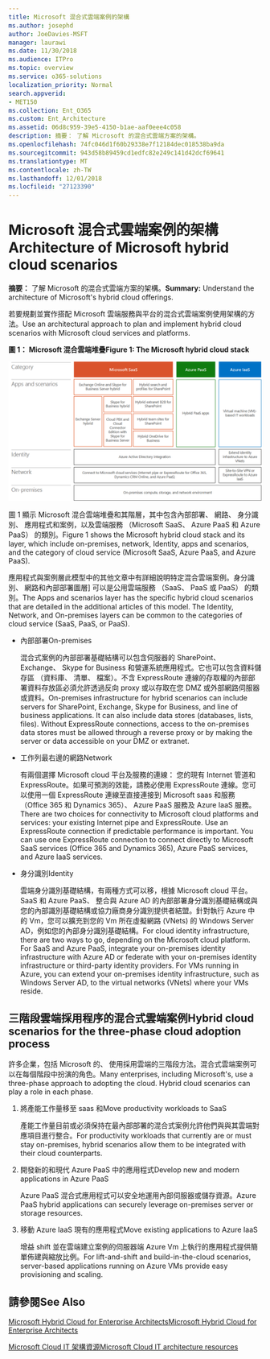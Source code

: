 ```yaml
---
title: Microsoft 混合式雲端案例的架構
ms.author: josephd
author: JoeDavies-MSFT
manager: laurawi
ms.date: 11/30/2018
ms.audience: ITPro
ms.topic: overview
ms.service: o365-solutions
localization_priority: Normal
search.appverid:
- MET150
ms.collection: Ent_O365
ms.custom: Ent_Architecture
ms.assetid: 06d8c959-39e5-4150-b1ae-aaf0eee4c058
description: 摘要： 了解 Microsoft 的混合式雲端方案的架構。
ms.openlocfilehash: 74fc046d1f60b29338e7f12184dec018538ba9da
ms.sourcegitcommit: 943d58b89459cd1edfc82e249c141d42dcf69641
ms.translationtype: MT
ms.contentlocale: zh-TW
ms.lasthandoff: 12/01/2018
ms.locfileid: "27123390"
---
```

# <a name="architecture-of-microsoft-hybrid-cloud-scenarios"></a><span data-ttu-id="7268a-103">Microsoft 混合式雲端案例的架構</span><span class="sxs-lookup"><span data-stu-id="7268a-103">Architecture of Microsoft hybrid cloud scenarios</span></span>

 <span data-ttu-id="7268a-104">**摘要：** 了解 Microsoft 的混合式雲端方案的架構。</span><span class="sxs-lookup"><span data-stu-id="7268a-104">**Summary:** Understand the architecture of Microsoft's hybrid cloud offerings.</span></span>
  
<span data-ttu-id="7268a-105">若要規劃並實作搭配 Microsoft 雲端服務與平台的混合式雲端案例使用架構的方法。</span><span class="sxs-lookup"><span data-stu-id="7268a-105">Use an architectural approach to plan and implement hybrid cloud scenarios with Microsoft cloud services and platforms.</span></span>
  
<span data-ttu-id="7268a-106">**圖 1： Microsoft 混合雲端堆疊**</span><span class="sxs-lookup"><span data-stu-id="7268a-106">**Figure 1: The Microsoft hybrid cloud stack**</span></span>

![Microsoft 混合式雲端堆疊](media/Hybrid-Poster/Hybrid-Cloud-Stack.png)
  
<span data-ttu-id="7268a-108">圖 1 顯示 Microsoft 混合雲端堆疊和其階層，其中包含內部部署、 網路、 身分識別、 應用程式和案例，以及雲端服務 （Microsoft SaaS、 Azure PaaS 和 Azure PaaS） 的類別。</span><span class="sxs-lookup"><span data-stu-id="7268a-108">Figure 1 shows the Microsoft hybrid cloud stack and its layer, which include on-premises, network, Identity, apps and scenarios, and the category of cloud service (Microsoft SaaS, Azure PaaS, and Azure PaaS).</span></span>
  
<span data-ttu-id="7268a-p101">應用程式與案例層此模型中的其他文章中有詳細說明特定混合雲端案例。身分識別、 網路和內部部署圖層] 可以是公用雲端服務 （SaaS、 PaaS 或 PaaS） 的類別。</span><span class="sxs-lookup"><span data-stu-id="7268a-p101">The Apps and scenarios layer has the specific hybrid cloud scenarios that are detailed in the additional articles of this model. The Identity, Network, and On-premises layers can be common to the categories of cloud service (SaaS, PaaS, or PaaS).</span></span>
  
- <span data-ttu-id="7268a-111">內部部署</span><span class="sxs-lookup"><span data-stu-id="7268a-111">On-premises</span></span>
    
    <span data-ttu-id="7268a-p102">混合式案例的內部部署基礎結構可以包含伺服器的 SharePoint、 Exchange、 Skype for Business 和營運系統應用程式。它也可以包含資料儲存區 （資料庫、 清單、 檔案）。不含 ExpressRoute 連線的存取權的內部部署資料存放區必須允許透過反向 proxy 或以存取在您 DMZ 或外部網路伺服器或資料。</span><span class="sxs-lookup"><span data-stu-id="7268a-p102">On-premises infrastructure for hybrid scenarios can include servers for SharePoint, Exchange, Skype for Business, and line of business applications. It can also include data stores (databases, lists, files). Without ExpressRoute connections, access to the on-premises data stores must be allowed through a reverse proxy or by making the server or data accessible on your DMZ or extranet.</span></span>
    
- <span data-ttu-id="7268a-115">工作列最右邊的網路</span><span class="sxs-lookup"><span data-stu-id="7268a-115">Network</span></span>
    
    <span data-ttu-id="7268a-p103">有兩個選擇 Microsoft cloud 平台及服務的連線： 您的現有 Internet 管道和 ExpressRoute。如果可預測的效能，請務必使用 ExpressRoute 連線。您可以使用一個 ExpressRoute 連線至直接連接到 Microsoft saas 和服務 （Office 365 和 Dynamics 365）、 Azure PaaS 服務及 Azure IaaS 服務。</span><span class="sxs-lookup"><span data-stu-id="7268a-p103">There are two choices for connectivity to Microsoft cloud platforms and services: your existing Internet pipe and ExpressRoute. Use an ExpressRoute connection if predictable performance is important. You can use one ExpressRoute connection to connect directly to Microsoft SaaS services (Office 365 and Dynamics 365), Azure PaaS services, and Azure IaaS services.</span></span>
    
- <span data-ttu-id="7268a-119">身分識別</span><span class="sxs-lookup"><span data-stu-id="7268a-119">Identity</span></span>
    
    <span data-ttu-id="7268a-p104">雲端身分識別基礎結構，有兩種方式可以移，根據 Microsoft cloud 平台。SaaS 和 Azure PaaS、 整合與 Azure AD 的內部部署身分識別基礎結構或與您的內部識別基礎結構或協力廠商身分識別提供者結盟。針對執行 Azure 中的 Vm，您可以擴充到您的 Vm 所在虛擬網路 (VNets) 的 Windows Server AD，例如您的內部身分識別基礎結構。</span><span class="sxs-lookup"><span data-stu-id="7268a-p104">For cloud identity infrastructure, there are two ways to go, depending on the Microsoft cloud platform. For SaaS and Azure PaaS, integrate your on-premises identity infrastructure with Azure AD or federate with your on-premises identity infrastructure or third-party identity providers. For VMs running in Azure, you can extend your on-premises identity infrastructure, such as Windows Server AD, to the virtual networks (VNets) where your VMs reside.</span></span>
    
## <a name="hybrid-cloud-scenarios-for-the-three-phase-cloud-adoption-process"></a><span data-ttu-id="7268a-123">三階段雲端採用程序的混合式雲端案例</span><span class="sxs-lookup"><span data-stu-id="7268a-123">Hybrid cloud scenarios for the three-phase cloud adoption process</span></span>

<span data-ttu-id="7268a-p105">許多企業，包括 Microsoft 的、 使用採用雲端的三階段方法。混合式雲端案例可以在每個階段中扮演的角色。</span><span class="sxs-lookup"><span data-stu-id="7268a-p105">Many enterprises, including Microsoft's, use a three-phase approach to adopting the cloud. Hybrid cloud scenarios can play a role in each phase.</span></span>
  
1. <span data-ttu-id="7268a-126">將產能工作量移至 saas 和</span><span class="sxs-lookup"><span data-stu-id="7268a-126">Move productivity workloads to SaaS</span></span>
    
    <span data-ttu-id="7268a-127">產能工作量目前或必須保持在最內部部署的混合式案例允許他們與與其雲端對應項目進行整合。</span><span class="sxs-lookup"><span data-stu-id="7268a-127">For productivity workloads that currently are or must stay on-premises, hybrid scenarios allow them to be integrated with their cloud counterparts.</span></span>
    
2. <span data-ttu-id="7268a-128">開發新的和現代 Azure PaaS 中的應用程式</span><span class="sxs-lookup"><span data-stu-id="7268a-128">Develop new and modern applications in Azure PaaS</span></span>
    
    <span data-ttu-id="7268a-129">Azure PaaS 混合式應用程式可以安全地運用內部伺服器或儲存資源。</span><span class="sxs-lookup"><span data-stu-id="7268a-129">Azure PaaS hybrid applications can securely leverage on-premises server or storage resources.</span></span>
    
3. <span data-ttu-id="7268a-130">移動 Azure IaaS 現有的應用程式</span><span class="sxs-lookup"><span data-stu-id="7268a-130">Move existing applications to Azure IaaS</span></span>
    
    <span data-ttu-id="7268a-131">增益 shift 並在雲端建立案例的伺服器端 Azure Vm 上執行的應用程式提供簡單佈建與縮放比例。</span><span class="sxs-lookup"><span data-stu-id="7268a-131">For lift-and-shift and build-in-the-cloud scenarios, server-based applications running on Azure VMs provide easy provisioning and scaling.</span></span>
    
## <a name="see-also"></a><span data-ttu-id="7268a-132">請參閱</span><span class="sxs-lookup"><span data-stu-id="7268a-132">See Also</span></span>

[<span data-ttu-id="7268a-133">Microsoft Hybrid Cloud for Enterprise Architects</span><span class="sxs-lookup"><span data-stu-id="7268a-133">Microsoft Hybrid Cloud for Enterprise Architects</span></span>](microsoft-hybrid-cloud-for-enterprise-architects.md)
  
[<span data-ttu-id="7268a-134">Microsoft Cloud IT 架構資源</span><span class="sxs-lookup"><span data-stu-id="7268a-134">Microsoft Cloud IT architecture resources</span></span>](microsoft-cloud-it-architecture-resources.md)

